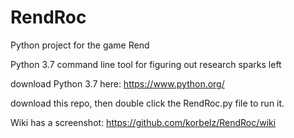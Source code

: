 # RendRoc
Python project for the game Rend

Python 3.7 command line tool for figuring out research sparks left

download Python 3.7 here: https://www.python.org/

download this repo, then double click the RendRoc.py file to run it. 

Wiki has a screenshot: https://github.com/korbelz/RendRoc/wiki
